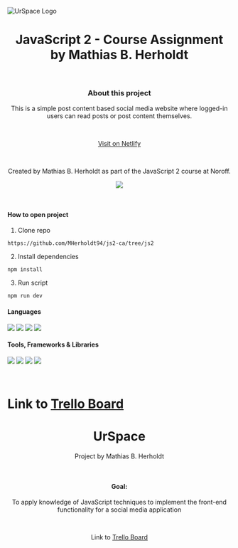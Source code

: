 ![UrSpace Logo](https://github.com/MHerholdt94/js2-ca/assets/81162745/38c11326-d4f9-4aed-abde-522757e89ed0)

<div align="center">
  <h1>JavaScript 2 - Course Assignment by Mathias B. Herholdt</h1>
</div>

&nbsp;

<div align="center">
  <h3>About this project</h3>
  This is a simple post content based social media website where logged-in users can read posts or post content themselves.

  &nbsp;

  <a href="https://jazzy-creponne-3f2db0.netlify.app/">Visit on Netlify</a>

  &nbsp;
  
  Created by Mathias B. Herholdt as part of the JavaScript 2 course at Noroff.
  
  <img src="https://github.com/MHerholdt94/js2-ca/assets/81162745/e38b900a-6a65-4199-95ca-c88d668bf8db" />
</div>

&nbsp;

<div>
  <h4>How to open project</h4>

  1. Clone repo

```
https://github.com/MHerholdt94/js2-ca/tree/js2
```

  2. Install dependencies

```
npm install
```

  3. Run script

```
npm run dev
```

  <h4>Languages</h4>
  <img src="https://img.shields.io/badge/HTML5-E34F26?style=for-the-badge&logo=html5&logoColor=white" />
  <img src="https://img.shields.io/badge/CSS3-1572B6?style=for-the-badge&logo=css3&logoColor=white" />
  <img src="https://img.shields.io/badge/Sass-CC6699?style=for-the-badge&logo=sass&logoColor=white" />
  <img src="https://img.shields.io/badge/JavaScript-323330?style=for-the-badge&logo=javascript&logoColor=F7DF1E" />

  <h4>Tools, Frameworks & Libraries</h4>
  <img src="https://img.shields.io/badge/VSCode-0078D4?style=for-the-badge&logo=visual%20studio%20code&logoColor=white" />
  <img src="https://img.shields.io/badge/Netlify-00C7B7?style=for-the-badge&logo=netlify&logoColor=white" />
  <img src="https://img.shields.io/badge/Font_Awesome-339AF0?style=for-the-badge&logo=fontawesome&logoColor=white" />
  <img src="https://img.shields.io/badge/Bootstrap-563D7C?style=for-the-badge&logo=bootstrap&logoColor=white" />
</div>

&nbsp;

Link to <a href="https://trello.com/invite/b/bahrHuk4/ATTIa30d567d47bda5ffe3c159c9ef3c9e77F660BA2F/javascript-2-course-assignment">Trello Board</a>
=======
<div align="center">
  <h1>UrSpace</h1>
  <p>Project by Mathias B. Herholdt</p>
  <br>
  <h4>Goal:</h4>
  <p>To apply knowledge of JavaScript techniques to implement the front-end functionality for a social media application</p>
  <br>
  <p>Link to <a href="https://trello.com/invite/b/bahrHuk4/ATTIa30d567d47bda5ffe3c159c9ef3c9e77F660BA2F/javascript-2-course-assignment">Trello Board</a></p>
</div>
